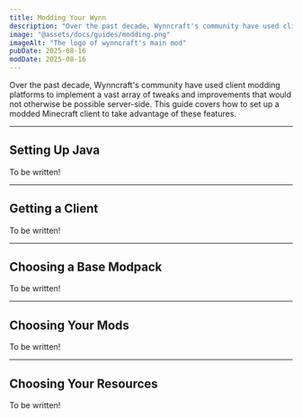 ```yaml
---
title: Modding Your Wynn
description: "Over the past decade, Wynncraft's community have used client modding platforms to implement a vast array of tweaks and improvements that would not otherwise be possible server-side. This guide covers how to set up a modded Minecraft client to take advantage of these features."
image: "@assets/docs/guides/modding.png"
imageAlt: "The logo of wynncraft's main mod"
pubDate: 2025-08-16
modDate: 2025-08-16
---
```


Over the past decade, Wynncraft's community have used client modding platforms to implement a vast array of tweaks and improvements that would not otherwise be possible server-side. This guide covers how to set up a modded Minecraft client to take advantage of these features.

---

## Setting Up Java
<p class="glass">To be written!</p>

---

## Getting a Client
<p class="glass">To be written!</p>

---

## Choosing a Base Modpack
<p class="glass">To be written!</p>

---

## Choosing Your Mods
<p class="glass">To be written!</p>

---

## Choosing Your Resources
<p class="glass">To be written!</p>

